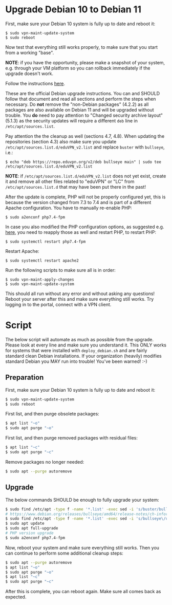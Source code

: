 # Upgrade Debian 10 to Debian 11

First, make sure your Debian 10 system is fully up to date and reboot it:

```
$ sudo vpn-maint-update-system
$ sudo reboot
```

Now test that everything still works properly, to make sure that you start from
a working "base".

**NOTE**: if you have the opportunity, please make a snapshot of your system, 
e.g. through your VM platform so you can rollback immediately if the upgrade
doesn't work.
 
Follow the instructions 
[here](https://www.debian.org/releases/bullseye/amd64/release-notes/ch-upgrading.en.html). 

These are the official Debian upgrade instructions. You can and SHOULD follow 
that document and read all sections and perform the steps when necessary. Do 
**not** remove the "non-Debian packages" (4.2.2) as all packages are also 
available on Debian 11 and will be upgraded without trouble. You **do** need to
pay attention to "Changed security archive layout" (5.1.3) as the security 
updates will require a different `deb` line in `/etc/apt/sources.list`.

Pay attention the the cleanup as well (sections 4.7, 4.8). When updating the 
repositories (section 4.3) also make sure you update 
`/etc/apt/sources.list.d/eduVPN_v2.list` and replace `buster` with `bullseye`, 
i.e.:

```
$ echo "deb https://repo.eduvpn.org/v2/deb bullseye main" | sudo tee /etc/apt/sources.list.d/eduVPN_v2.list
```

**NOTE**: if `/etc/apt/sources.list.d/eduVPN_v2.list` does not yet exist, 
create it and remove all other files related to "eduVPN" or "LC" from 
`/etc/apt/sources.list.d` that may have been put there in the past!

After the update is complete, PHP will not be properly configured yet, this is 
because the version changed from 7.3 to 7.4 and is part of a different Apache
configuration. You have to manually re-enable PHP:

```
$ sudo a2enconf php7.4-fpm
```

In case you also modified the PHP configuration options, as suggested e.g. 
[here](DEPLOY_DEBIAN.md#php), you need to reapply those as well and restart 
PHP, to restart PHP:

```
$ sudo systemctl restart php7.4-fpm
```

Restart Apache:

```
$ sudo systemctl restart apache2
```

Run the following scripts to make sure all is in order:

```
$ sudo vpn-maint-apply-changes
$ sudo vpn-maint-update-system
```

This should all run without any error and without asking any questions! Reboot 
your server after this and make sure everything still works. Try logging in to 
the portal, connect with a VPN client.

# Script

The below script will automate as much as possible from the upgrade. Please
look at every line and make sure you understand it. This ONLY works for systems
that were installed with `deploy_debian.sh` and are fairly standard clean 
Debian installations. If your organization (heavily) modifies standard Debian
you MAY run into trouble! You've been warned! :-)

## Preparation

First, make sure your Debian 10 system is fully up to date and reboot it:

```bash
$ sudo vpn-maint-update-system
$ sudo reboot
```

First list, and then purge obsolete packages:

```bash
$ apt list "~o"
$ sudo apt purge "~o"
```

First list, and then purge removed packages with residual files:

```bash
$ apt list "~c"
$ sudo apt purge "~c"
```

Remove packages no longer needed:

```bash
$ sudo apt --purge autoremove
```

## Upgrade

The below commands SHOULD be enough to fully upgrade your system:

```bash
$ sudo find /etc/apt -type f -name '*.list' -exec sed -i 's/buster/bullseye/g' {} +
# https://www.debian.org/releases/bullseye/amd64/release-notes/ch-information.en.html#security-archive
$ sudo find /etc/apt -type f -name '*.list' -exec sed -i 's/bullseye\/updates/bullseye-security/g' {} +
$ sudo apt update
$ sudo apt full-upgrade
# PHP version upgrade
$ sudo a2enconf php7.4-fpm
```

Now, reboot your system and make sure everything still works. Then you can 
continue to perform some additional cleanup steps:

```bash
$ sudo apt --purge autoremove
$ apt list "~o"
$ sudo apt purge "~o"
$ apt list "~c"
$ sudo apt purge "~c"
```

After this is complete, you can reboot again. Make sure all comes back as 
expected.
